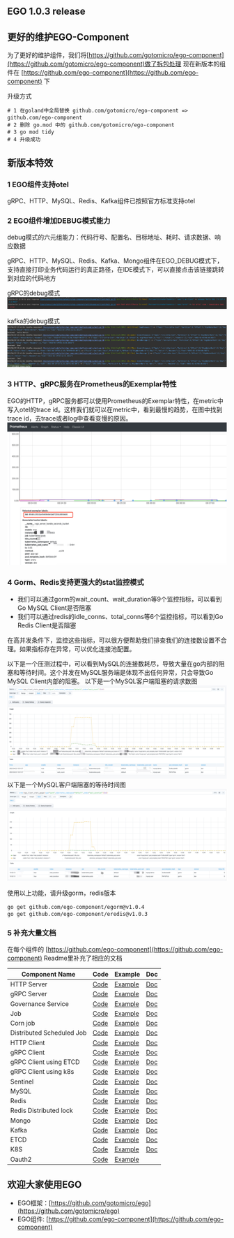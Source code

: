 ## EGO 1.0.3 release

## 更好的维护EGO-Component

为了更好的维护组件，我们将[https://github.com/gotomicro/ego-component](https://github.com/gotomicro/ego-component)做了拆包处理
现在新版本的组件在 [https://github.com/ego-component](https://github.com/ego-component) 下

升级方式

```
# 1 在goland中全局替换 github.com/gotomicro/ego-component => github.com/ego-component
# 2 删除 go.mod 中的 github.com/gotomicro/ego-component
# 3 go mod tidy
# 4 升级成功
```

## 新版本特效

### 1 EGO组件支持otel

gRPC、HTTP、MySQL、Redis、Kafka组件已按照官方标准支持otel

### 2 EGO组件增加DEBUG模式能力
debug模式的六元组能力：代码行号、配置名、目标地址、耗时、请求数据、响应数据

gRPC、HTTP、MySQL、Redis、Kafka、Mongo组件在EGO_DEBUG模式下，支持直接打印业务代码运行的真正路径，在IDE模式下，可以直接点击该链接跳转到对应的代码地方

gRPC的debug模式
![img.png](../images/awesome/egov1.0.3_grpc_debug.png)

kafka的debug模式
![img.png](../images/awesome/egov1.0.3_kafka_debug.png)

### 3 HTTP、gRPC服务在Prometheus的Exemplar特性
EGO的HTTP，gRPC服务都可以使用Prometheus的Exemplar特性，在metric中写入otel的trace id。这样我们就可以在metric中，看到最慢的趋势，在图中找到trace
id，去trace或者log中查看变慢的原因。
![img.png](../images/awesome/egov1.0.3_exemplar.png)

### 4 Gorm、Redis支持更强大的stat监控模式

* 我们可以通过gorm的wait_count、wait_duration等9个监控指标，可以看到Go MySQL Client是否阻塞 
* 我们可以通过redis的idle_conns、total_conns等6个监控指标，可以看到Go Redis Client是否阻塞

在高并发条件下，监控这些指标，可以很方便帮助我们排查我们的连接数设置不合理。如果指标存在异常，可以优化连接池配置。

以下是一个压测过程中，可以看到MySQL的连接数耗尽，导致大量在go内部的阻塞和等待时间。这个并发在MySQL服务端是体现不出任何异常，只会导致Go MySQL Client内部的阻塞。 以下是一个MySQL客户端阻塞的请求数图
![img.png](../images/awesome/egov1.0.3_1.png)
以下是一个MySQL客户端阻塞的等待时间图
![img.png](../images/awesome/egov1.0.3_2.png)

使用以上功能，请升级gorm，redis版本

```
go get github.com/ego-component/egorm@v1.0.4
go get github.com/ego-component/eredis@v1.0.3
```

### 5 补充大量文档

在每个组件的 [https://github.com/ego-component](https://github.com/ego-component) Readme里补充了相应的文档

| Component Name            | Code                                                                 | Example                                                                        | Doc                                                                                                                 |
|---------------------------|----------------------------------------------------------------------|--------------------------------------------------------------------------------|---------------------------------------------------------------------------------------------------------------------|
| HTTP Server               | [Code](https://github.com/gotomicro/ego/tree/master/server/egin)     | [Example](https://github.com/gotomicro/ego/tree/master/examples/server/http)   | [Doc](https://ego.gocn.vip/frame/server/http.html)                                                                  |
| gRPC Server               | [Code](https://github.com/gotomicro/ego/tree/master/server/egrpc)    | [Example](https://github.com/gotomicro/ego/tree/master/examples/server/grpc)   | [Doc](https://ego.gocn.vip/frame/server/grpc.html#example)                                                          |
| Governance Service        | [Code](https://github.com/gotomicro/ego/tree/master/server/egovernor) | [Example](https://github.com/gotomicro/ego/tree/master/examples/server/governor) | [Doc](https://ego.gocn.vip/frame/server/governor.html)                                                              |
| Job                       | [Code](https://github.com/gotomicro/ego/tree/master/task/ejob)       | [Example](https://github.com/gotomicro/ego/tree/master/examples/task/job)     | [Doc](https://ego.gocn.vip/frame/task/job.html)                                                                     |
| Corn job                  | [Code](https://github.com/gotomicro/ego/tree/master/task/ecron)      | [Example](https://github.com/gotomicro/ego/tree/master/examples/task/cron)     | [Doc](https://ego.gocn.vip/frame/task/cron.html#_3-%E5%B8%B8%E8%A7%84%E5%AE%9A%E6%97%B6%E4%BB%BB%E5%8A%A1)          |
| Distributed Scheduled Job | [Code](https://github.com/gotomicro/ego/tree/master/task/ecron)      | [Example](https://github.com/gotomicro/ego/tree/master/examples/task/cron)     | [Doc](https://ego.gocn.vip/frame/task/cron.html#_4-%E5%88%86%E5%B8%83%E5%BC%8F%E5%AE%9A%E6%97%B6%E4%BB%BB%E5%8A%A1) |
| HTTP Client               | [Code](https://github.com/gotomicro/ego/tree/master/client/ehttp)    | [Example](https://github.com/gotomicro/ego/tree/master/examples/http/client)   | [Doc](https://ego.gocn.vip/frame/client/http.html#example)                                                          |
| gRPC Client               | [Code](https://github.com/gotomicro/ego/tree/master/client/egrpc)    | [Example](https://github.com/gotomicro/ego/tree/master/examples/grpc/direct)   | [Doc](https://ego.gocn.vip/frame/client/grpc.html#_4-%E7%9B%B4%E8%BF%9Egrpc)                                        |
| gRPC Client using ETCD    | [Code](https://github.com/ego-component/tree/master/eetcd)           | [Example](https://github.com/ego-component/tree/master/eetcd/examples)         | [Doc](https://ego.gocn.vip/frame/client/grpc.html#_5-%E4%BD%BF%E7%94%A8etcd%E7%9A%84grpc)                           |
| gRPC Client using k8s     | [Code](https://github.com/ego-component/tree/master/ek8s)            | [Example](https://github.com/ego-component/tree/master/ek8s/examples)          | [Doc](https://ego.gocn.vip/frame/client/grpc.html#_6-%E4%BD%BF%E7%94%A8k8s%E7%9A%84grpc)                            |
| Sentinel                  | [Code](https://github.com/gotomicro/ego/tree/master/core/esentinel)  | [Example](https://github.com/gotomicro/ego/tree/master/examples/sentinel/http) | [Doc](https://ego.gocn.vip/frame/client/sentinel.html)                                                              |
| MySQL                     | [Code](https://github.com/ego-component/tree/master/egorm)           | [Example](https://github.com/ego-component/tree/master/egorm/examples)         | [Doc](https://ego.gocn.vip/frame/client/gorm.html#example)                                                          |
| Redis                     | [Code](https://github.com/ego-component/tree/master/eredis)          | [Example](https://github.com/ego-component/tree/master/eredis/examples)        | [Doc](https://ego.gocn.vip/frame/client/redis.html#example)                                                         |
| Redis Distributed lock    | [Code](https://github.com/ego-component/tree/master/eredis)          | [Example](https://github.com/ego-component/tree/master/eredis/examples)        | [Doc](https://ego.gocn.vip/frame/client/redis.html#example)                                                         |
| Mongo                     | [Code](https://github.com/ego-component/tree/master/emongo)          | [Example](https://github.com/ego-component/tree/master/emongo/examples)        | [Doc](https://ego.gocn.vip/frame/client/mongo.html)                                                                 |
| Kafka                     | [Code](https://github.com/ego-component/tree/master/ekafka)          | [Example](https://github.com/ego-component/tree/master/ekafka/examples)        | [Doc](https://ego.gocn.vip/frame/client/kafka.html)                                                                 |
| ETCD                      | [Code](https://github.com/ego-component/tree/master/eetcd)           | [Example](https://github.com/ego-component/tree/master/eetcd/examples)         | [Doc](https://ego.gocn.vip/frame/client/eetcd.html)                                                                 |
| K8S                       | [Code](https://github.com/ego-component/tree/master/ek8s)            | [Example](https://github.com/ego-component/tree/master/ek8s/examples)          | [Doc](https://ego.gocn.vip/frame/client/ek8s.html)                                                                  |
| Oauth2                    | [Code](https://github.com/ego-component/tree/master/eoauth2)         | [Example](https://github.com/ego-component/tree/master/eoauth2/examples)       ||

## 欢迎大家使用EGO

* EGO框架：[https://github.com/gotomicro/ego](https://github.com/gotomicro/ego)
* EGO组件: [https://github.com/ego-component](https://github.com/ego-component)
